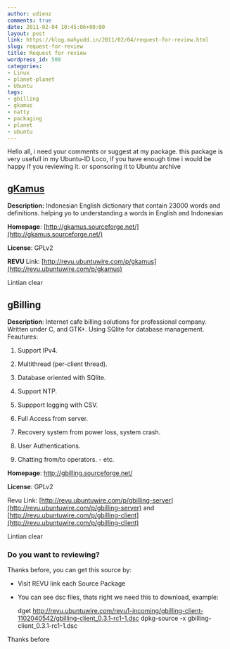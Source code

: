 ```yaml
---
author: udienz
comments: true
date: 2011-02-04 10:45:06+00:00
layout: post
link: https://blog.mahyudd.in/2011/02/04/request-for-review.html
slug: request-for-review
title: Request for review
wordpress_id: 509
categories:
- Linux
- planet-planet
- Ubuntu
tags:
- gbilling
- gkamus
- natty
- packaging
- planet
- ubuntu
---
```


Hello all, i need your comments or suggest at my package. this package is very usefull in my Ubuntu-ID Loco, if you have enough time i would be happy if you reviewing it. or sponsoring it to Ubuntu archive


## **[gKamus](http://revu.ubuntuwire.com/p/gkamus)**


**Description:** Indonesian English dictionary that contain 23000 words and definitions. helping yo to understanding a words in English and Indonesian

**Homepage**: [http://gkamus.sourceforge.net/](http://gkamus.sourceforge.net/)

**License**: GPLv2

**REVU** Link: [http://revu.ubuntuwire.com/p/gkamus](http://revu.ubuntuwire.com/p/gkamus)

Lintian clear


## **gBilling**


**Description**: Internet cafe billing solutions for professional company. Written under C, and GTK+. Using SQlite for database management. Feautures:



	
  1. Support IPv4.

	
  2. Multithread (per-client thread).

	
  3. Database  oriented with SQlite.

	
  4. Support NTP.

	
  5. Suppport logging with CSV.

	
  6. Full Access from server.

	
  7. Recovery system from power loss, system  crash.

	
  8. User Authentications.

	
  9. Chatting from/to operators. - etc.


**Homepage**: http://gbilling.sourceforge.net/

**License**: GPLv2

Revu Link: [http://revu.ubuntuwire.com/p/gbilling-server](http://revu.ubuntuwire.com/p/gbilling-server) and [http://revu.ubuntuwire.com/p/gbilling-client](http://revu.ubuntuwire.com/p/gbilling-client)

Lintian clear


### Do you want to reviewing?


Thanks before, you can get this source by:



	
  * Visit REVU link each Source Package

	
  * You can see dsc files, thats right we need this to download, example:



    
    dget http://revu.ubuntuwire.com/revu1-incoming/gbilling-client-1102040542/gbilling-client_0.3.1-rc1-1.dsc
    dpkg-source -x gbilling-client_0.3.1-rc1-1.dsc


Thanks before
